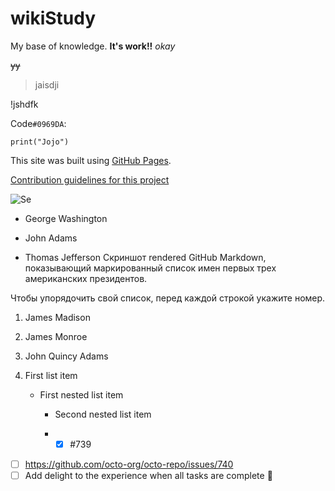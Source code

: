 # wikiStudy
My base of knowledge.
**It's work!!**
_okay_

~~yy~~

>jaisdji

!jshdfk

Code`#0969DA`:
```
print("Jojo")
```

This site was built using [GitHub Pages](https://pages.github.com/).

[Contribution guidelines for this project](docs/CONTRIBUTING.md)

![Se](https://myoctocat.com/assets/images/base-octocat.svg)


- George Washington
* John Adams
+ Thomas Jefferson
Скриншот rendered GitHub Markdown, показывающий маркированный список имен первых трех американских президентов.

Чтобы упорядочить свой список, перед каждой строкой укажите номер.

1. James Madison
2. James Monroe
3. John Quincy Adams

1. First list item
   - First nested list item
     - Second nested list item
    
     - - [x] #739
- [ ] https://github.com/octo-org/octo-repo/issues/740
- [ ] Add delight to the experience when all tasks are complete :tada:
